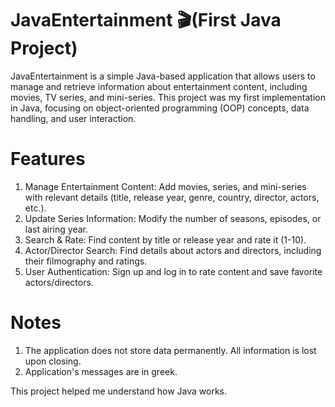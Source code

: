 # JavaEntertainment 🎬(First Java Project)

JavaEntertainment is a simple Java-based application that allows users to manage and retrieve information about entertainment content, including movies, TV series, and mini-series. This project was my first implementation in Java, focusing on object-oriented programming (OOP) concepts, data handling, and user interaction.

# Features
1. Manage Entertainment Content: Add movies, series, and mini-series with relevant details (title, release year, genre, country, director, actors, etc.).
2. Update Series Information: Modify the number of seasons, episodes, or last airing year.
3. Search & Rate: Find content by title or release year and rate it (1-10).
4. Actor/Director Search: Find details about actors and directors, including their filmography and ratings.
5. User Authentication: Sign up and log in to rate content and save favorite actors/directors.

# Notes
1. The application does not store data permanently. All information is lost upon closing.
2. Application's messages are in greek.

This project helped me understand how Java works.
